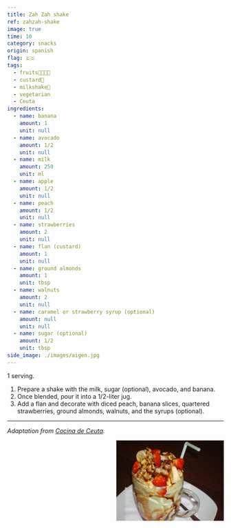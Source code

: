 ```yaml
---
title: Zah Zah shake
ref: zahzah-shake
image: true
time: 10
category: snacks
origin: spanish
flag: 🇪🇸
tags:
  - fruits🥑🍌🍑🍓
  - custard🍮
  - milkshake🥤
  - vegetarian
  - Ceuta
ingredients:
  - name: banana
    amount: 1
    unit: null
  - name: avocado
    amount: 1/2
    unit: null
  - name: milk
    amount: 250
    unit: ml
  - name: apple
    amount: 1/2
    unit: null
  - name: peach
    amount: 1/2
    unit: null
  - name: strawberries
    amount: 2
    unit: null
  - name: flan (custard)
    amount: 1
    unit: null
  - name: ground almonds
    amount: 1
    unit: tbsp
  - name: walnuts
    amount: 2
    unit: null
  - name: caramel or strawberry syrup (optional)
    amount: null
    unit: null
  - name: sugar (optional)
    amount: 1/2
    unit: tbsp
side_image: ./images/aigen.jpg
---
```


1 serving.

1. Prepare a shake with the milk, sugar (optional), avocado, and banana. 
2. Once blended, pour it into a 1/2-liter jug. 
3. Add a flan and decorate with diced peach, banana slices, quartered strawberries, ground almonds, walnuts, and the syrups (optional).

---

_Adaptation from [Cocina de Ceuta](https://cocinadeceuta.blogspot.com/2011/10/zah-zah.html)._

<img src="images/zahzah.jpg" style="width:250px; float:right;"/>